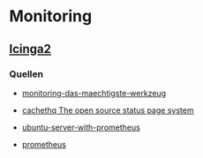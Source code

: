 # Monitoring

## [Icinga2](../icinga2)

### Quellen

* [monitoring-das-maechtigste-werkzeug](https://www.informatik-aktuell.de/entwicklung/methoden/monitoring-das-maechtigste-werkzeug-fuer-cloud-microservices-und-business.html)

* [cachethq The open source status page system](https://cachethq.io/)

* [ubuntu-server-with-prometheus](https://www.howtoforge.com/tutorial/monitor-ubuntu-server-with-prometheus/)

* [prometheus](../prometheus)